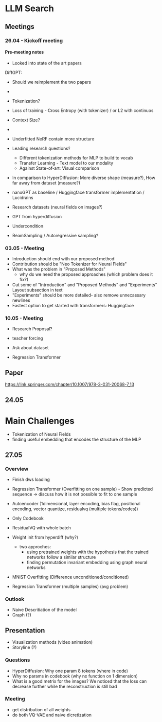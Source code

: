 # LLM Search

## Meetings

### 26.04 - Kickoff meeting
#### Pre-meeting notes
- Looked into state of the art papers

DiffGPT:
- Should we reimplement the two papers
- 

- Tokenization?
- Loss of training - Cross Entropy (with tokenizer) / or L2 with continuos
- Context Size?
- 
- Underfitted NeRF contain more structure

- Leading research questions? 
  - Different tokenization methods for MLP to build to vocab
  - Transfer Learning - Text model to our modality
  - Against State-of-art: Visual comparison
  
- In comparison to HyperDiffusion: More diverse shape (measure?), How far away from dataset (measure?)

- nanoGPT as baseline / Huggingface transformer implementation / Lucidrains

- Research datasets (neural fields on images?)
- GPT from hyperdiffusion
- Undercondition
- BeamSampling / Autoregressive sampling? 


### 03.05 - Meeting

- Introduction should end with our proposed method
- Contribution should be "Neo Tokenizer for Neural Fields"
- What was the problem in "Proposed Methods"
  - why do we need the proposed approaches (which problem does it fix?)
- Cut some of "Introduction" and "Proposed Methods" and "Experiments" Layout subsection in text
- "Experiments" should be more detailed- also remove unnecassary newlines
- Fastest option to get started with transformers: Huggingface

### 10.05 - Meeting

- Research Proposal?

- teacher forcing

- Ask about dataset
- Regression Transformer



## Paper

https://link.springer.com/chapter/10.1007/978-3-031-20068-7_13


## 24.05

# Main Challenges

- Tokenization of Neural Fields
- finding useful embedding that encodes the structure of the MLP 

## 27.05

### Overview

- Finish dws loading
- Regression Transformer (Overfitting on one sample) - Show predicted sequence
  -> discuss how it is not possible to fit to one sample
- Autoencoder (1dimensional, layer encoding, bias flag, positional encoding, vector quantize, residualvq (multiple tokens/codes))
- Only Codebook
- ResidualVQ with whole batch

- Weight init from hyperdiff (why?)
  - two approches:
    - using pretrained weights with the hypothesis that the trained networks follow a similar structure
    - finding permutation invariant embedding using graph neural networks

- MNIST Overfitting (Difference unconditioned/conditioned)

- Regression Transformer (multiple samples) (avg problem)

### Outlook

- Naive Descritiation of the model
- Graph (?)

## Presentation

- Visualization methods (video animation)
- Storyline (?)


### Questions

- HyperDiffusion: Why one param 8 tokens (where in code)
- Why no params in codebook (why no function on 1 dimension)
- What is a good metrix for the images? We noticed that the loss can decrease further while the reconstruction is still bad


### Meeting

- get distribution of all weights
- do both VQ-VAE and naive dicretization